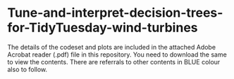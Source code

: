 # Tune-and-interpret-decision-trees-for-TidyTuesday-wind-turbines

The details of the codeset and plots are included in the attached Adobe Acrobat reader (.pdf) file in this repository. 
You need to download the same to view the contents. There are referrals to other contents in BLUE colour also to follow.
